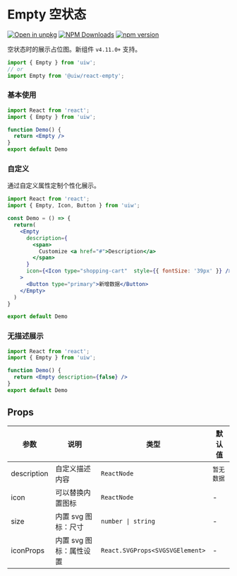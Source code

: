 Empty 空状态
===

[![Open in unpkg](https://img.shields.io/badge/Open%20in-unpkg-blue)](https://uiwjs.github.io/npm-unpkg/#/pkg/@uiw/react-empty/file/README.md)
[![NPM Downloads](https://img.shields.io/npm/dm/@uiw/react-empty.svg?style=flat)](https://www.npmjs.com/package/@uiw/react-empty)
[![npm version](https://img.shields.io/npm/v/@uiw/react-empty.svg?label=@uiw/react-empty)](https://npmjs.com/@uiw/react-empty)

空状态时的展示占位图。新组件 `v4.11.0+` 支持。

```jsx
import { Empty } from 'uiw';
// or
import Empty from '@uiw/react-empty';
```

### 基本使用

```jsx mdx:preview&bgWhite=true&codeSandbox=true&codePen=true
import React from 'react';
import { Empty } from 'uiw';

function Demo() {
  return <Empty />
}
export default Demo
```

### 自定义

通过自定义属性定制个性化展示。

```jsx mdx:preview&bgWhite=true&codeSandbox=true&codePen=true
import React from 'react';
import { Empty, Icon, Button } from 'uiw';

const Demo = () => {
  return(
    <Empty
      description={
        <span>
          Customize <a href="#">Description</a>
        </span>
      }
      icon={<Icon type="shopping-cart"  style={{ fontSize: '39px' }} />}
    >
      <Button type="primary">新增数据</Button>
    </Empty>
  )
}

export default Demo
```

### 无描述展示

```jsx mdx:preview&bgWhite=true&codeSandbox=true&codePen=true
import React from 'react';
import { Empty } from 'uiw';

function Demo() {
  return <Empty description={false} />
}
export default Demo
```

## Props

| 参数 | 说明 | 类型 | 默认值 |
|--------- |-------- |--------- |-------- |
| description | 自定义描述内容 | `ReactNode` | `暂无数据` |
| icon | 可以替换内置图标 | `ReactNode` | - |
| size | 内置 svg 图标：尺寸 | `number \| string` | - |
| iconProps | 内置 svg 图标：属性设置| `React.SVGProps<SVGSVGElement>` | - |
